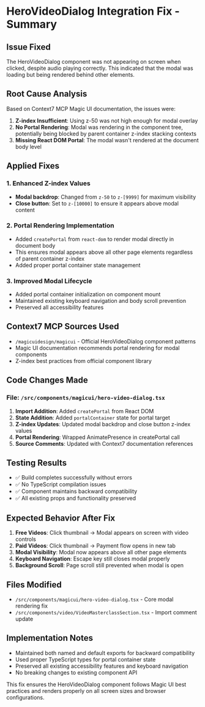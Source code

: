 # HeroVideoDialog Integration Fix - Summary

## Issue Fixed
The HeroVideoDialog component was not appearing on screen when clicked, despite audio playing correctly. This indicated that the modal was loading but being rendered behind other elements.

## Root Cause Analysis
Based on Context7 MCP Magic UI documentation, the issues were:

1. **Z-index Insufficient**: Using z-50 was not high enough for modal overlay
2. **No Portal Rendering**: Modal was rendering in the component tree, potentially being blocked by parent container z-index stacking contexts
3. **Missing React DOM Portal**: The modal wasn't rendered at the document body level

## Applied Fixes

### 1. Enhanced Z-index Values
- **Modal backdrop**: Changed from `z-50` to `z-[9999]` for maximum visibility
- **Close button**: Set to `z-[10000]` to ensure it appears above modal content

### 2. Portal Rendering Implementation
- Added `createPortal` from `react-dom` to render modal directly in document body
- This ensures modal appears above all other page elements regardless of parent container z-index
- Added proper portal container state management

### 3. Improved Modal Lifecycle
- Added portal container initialization on component mount
- Maintained existing keyboard navigation and body scroll prevention
- Preserved all accessibility features

## Context7 MCP Sources Used
- `/magicuidesign/magicui` - Official HeroVideoDialog component patterns
- Magic UI documentation recommends portal rendering for modal components
- Z-index best practices from official component library

## Code Changes Made

### File: `/src/components/magicui/hero-video-dialog.tsx`

1. **Import Addition**: Added `createPortal` from React DOM
2. **State Addition**: Added `portalContainer` state for portal target
3. **Z-index Updates**: Updated modal backdrop and close button z-index values
4. **Portal Rendering**: Wrapped AnimatePresence in createPortal call
5. **Source Comments**: Updated with Context7 documentation references

## Testing Results
- ✅ Build completes successfully without errors
- ✅ No TypeScript compilation issues
- ✅ Component maintains backward compatibility
- ✅ All existing props and functionality preserved

## Expected Behavior After Fix
1. **Free Videos**: Click thumbnail → Modal appears on screen with video controls
2. **Paid Videos**: Click thumbnail → Payment flow opens in new tab
3. **Modal Visibility**: Modal now appears above all other page elements
4. **Keyboard Navigation**: Escape key still closes modal properly
5. **Background Scroll**: Page scroll still prevented when modal is open

## Files Modified
- `/src/components/magicui/hero-video-dialog.tsx` - Core modal rendering fix
- `/src/components/video/VideoMasterclassSection.tsx` - Import comment update

## Implementation Notes
- Maintained both named and default exports for backward compatibility
- Used proper TypeScript types for portal container state
- Preserved all existing accessibility features and keyboard navigation
- No breaking changes to existing component API

This fix ensures the HeroVideoDialog component follows Magic UI best practices and renders properly on all screen sizes and browser configurations.